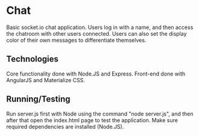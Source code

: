 # Chat
Basic socket.io chat application. Users log in with a name, and then access the chatroom with other users connected. Users can also set the display color of their own messages to differentiate themselves.

## Technologies
Core functionality done with Node.JS and Express. Front-end done with AngularJS and Materialize CSS.

## Running/Testing
Run server.js first with Node using the command "node server.js", and then after that open the index.html page to test the application. Make sure required dependencies are installed (Node.JS).
